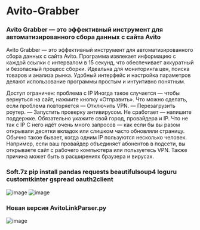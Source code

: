 # Avito-Grabber
### Avito Grabber — это эффективный инструмент для автоматизированного сбора данных с сайта Avito

Avito Grabber — это эффективный инструмент для автоматизированного сбора данных с сайта Avito. Программа извлекает информацию с каждой ссылки с интервалом в 15 секунд, что обеспечивает аккуратный и безопасный процесс сборки. Идеальна для мониторинга цен, поиска товаров и анализа рынка. Удобный интерфейс и настройка параметров делают использование программы простым и интуитивно понятным.

Доступ ограничен: проблема с IP
Иногда такое случается — чтобы вернуться на сайт, нажмите кнопку «Отправить».
Что можно сделать, если проблема повторяется
— Отключить VPN.
— Перезагрузить роутер.
— Запустить проверку антивирусом.
Не сработает — напишите поддержке. Обязательно укажите свой город, провайдера и IP.
Что не так с IP
С него идёт очень много запросов — как если бы вы разом открывали десятки вкладок или слишком часто обновляли страницу.
Обычно такое бывает, когда одним IP пользуются несколько человек. Например, если ваш провайдер объединяет абонентов в подсети, вы открываете сайт с рабочего компьютера или пользуетесь VPN. Также причина может быть в расширениях браузера и вирусах.
### Soft.7z pip install pandas requests beautifulsoup4 loguru customtkinter gspread oauth2client
![image](https://github.com/user-attachments/assets/cf8c4aab-2f5b-4f6c-a075-53e1dddaac4d)
![image](https://github.com/user-attachments/assets/6719841c-c32f-4a52-a204-4d8e3f8a1a85)

### Новая версия AvitoLinkParser.py
![image](https://github.com/user-attachments/assets/7f114082-b743-4e96-9bde-f7d85418ed69)
